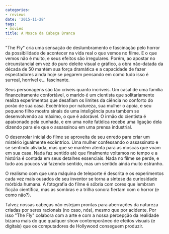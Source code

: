 ```yaml
---
categories:
- reviews
date: '2015-11-28'
tags:
- movies
title: A Mosca da Cabeça Branca
---
```


"The Fly" cria uma sensação de deslumbramento e fascinação pelo horror da possibilidade de acontecer na vida real o que vemos no filme. E o que vemos não é muito, e seus efeitos são irregulares. Porém, ao apostar no circunstancial em vez do puro deleite visual e gráfico, a obra não-datada da década de 50 mantém sua força dramática e a capacidade de fazer espectadores ainda hoje se pegarem pensando em como tudo isso é surreal, horrível e... fascinante.

Seus personagens são tão críveis quanto incríveis. Um casal de uma família financeiramente confortável, o marido é um cientista que solitariamente realiza experimentos que desafiam os limites da ciência no conforto do porão de sua casa. Excêntrico por natureza, sua mulher o apoia, e seu pequeno filho mostra sinais de uma inteligência pura também se desenvolvendo ao máximo, o que é adorável. O irmão do cientista é apaixonado pela cunhada, e em uma noite fatídica recebe uma ligação dela dizendo para ele que o assassinou em uma prensa industrial.

O desenrolar inicial do filme se aproveita de seu enredo para criar um mistério igualmente excêntrico. Uma mulher confessando o assassinato e se sentindo aliviada, mas que se mantém atenta para as moscas que voam em sua casa. Nada faz sentido até que finalmente voltamos no tempo e a história é contada em seus detalhes essenciais. Nada no filme se perde, e tudo aos poucos vai fazendo sentido, mas um sentido ainda muito estranho.

O realismo com que uma máquina de teleporte é descrita e os experimentos cada vez mais ousados de seu inventor se torna a síntese da curiosidade mórbida humana. A fotografia do filme é sóbria com cores que lembram ficção científica, mas as sombras e a trilha sonora flertam com o horror (e como não?).

Talvez nossas cabeças não estejam prontas para aberrações da natureza criadas por seres racionais (no caso, nós), mesmo que por acidente. Por isso "The Fly" colabora com a arte e com a nossa percepção da realidade bizarra mais do que qualquer show contemporâneo de efeitos visuais (e digitais) que os computadores de Hollywood conseguem produzir.
